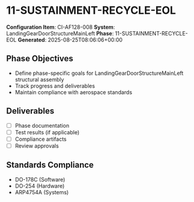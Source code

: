 # 11-SUSTAINMENT-RECYCLE-EOL

**Configuration Item**: CI-AF128-008
**System**: LandingGearDoorStructureMainLeft
**Phase**: 11-SUSTAINMENT-RECYCLE-EOL
**Generated**: 2025-08-25T08:06:06+00:00

## Phase Objectives
- Define phase-specific goals for LandingGearDoorStructureMainLeft structural assembly
- Track progress and deliverables
- Maintain compliance with aerospace standards

## Deliverables
- [ ] Phase documentation
- [ ] Test results (if applicable)
- [ ] Compliance artifacts
- [ ] Review approvals

## Standards Compliance
- DO-178C (Software)
- DO-254 (Hardware)
- ARP4754A (Systems)

